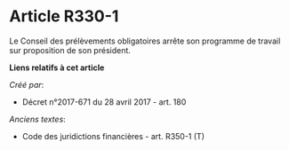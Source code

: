 # Article R330-1

Le Conseil des prélèvements obligatoires arrête son programme de travail sur proposition de son président.

**Liens relatifs à cet article**

_Créé par_:

  - Décret n°2017-671 du 28 avril 2017 - art. 180

_Anciens textes_:

  - Code des juridictions financières - art. R350-1 (T)
